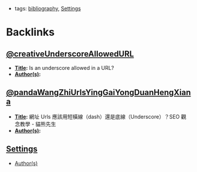 - tags: [bibliography](<bibliography.md>), [Settings](<Settings.md>)

# Backlinks
## [@creativeUnderscoreAllowedURL](<@creativeUnderscoreAllowedURL.md>)
- **[Title](<Title.md>):** Is an underscore allowed in a URL?
- **[Author(s)](<Author(s).md>):**

## [@pandaWangZhiUrlsYingGaiYongDuanHengXiana](<@pandaWangZhiUrlsYingGaiYongDuanHengXiana.md>)
- **[Title](<Title.md>):** 網址 Urls 應該用短橫線（dash）還是底線（Underscore）？SEO 觀念教學 - 貓熊先生
- **[Author(s)](<Author(s).md>):**

## [Settings](<Settings.md>)
- [Author(s)](<Author(s).md>)

